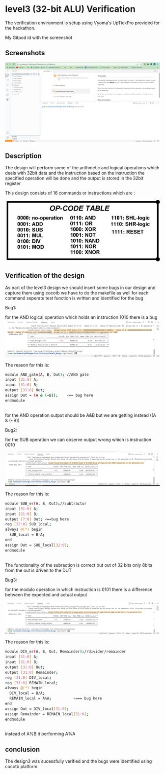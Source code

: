 # level3 (32-bit ALU) Verification
The verification environment is setup using Vyoma's UpTickPro provided for the hackathon.

My Gitpod id with the screenshot


## Screenshots

![App Screenshot](https://github.com/Arun-Chikkaraju/vyoma-arun/blob/main/gitpod%20home%20screen.png)

## Description
The design will perform some of the arithmetic and logical operations which deals with 32bit data and the instruction based on the 
instruction the specified operation will be done and the output is stored in the 32bit register

This design consists of 16 commands or instructions which are :

![App Screenshot](https://github.com/Arun-Chikkaraju/vyoma-arun/blob/main/d31.jpg)


## Verification of the design

  As part of the level3 design we should insert some bugs in our design and capture them using cocotb we have to do the makefile as well
  for each command seperate test function is written and identified for the bug
  
  Bug1:
  
  for the AND logical operation which holds an instruction 1010 there is a bug
  ![App Screenshot](https://github.com/Arun-Chikkaraju/vyoma-arun/blob/main/d32.png)
  
  The reason for this is:
  
  ```bash
  module AND_gate(A, B, Out); //AND gate
  input [31:0] A;
  input [31:0] B;
  output [31:0] Out;
  assign Out = (A & (~B));    <== bug here
endmodule
    
  ```
  for the AND operation output should be A&B but we are getting instead ((A & (~B)) 
  
  Bug2:
  
  for the SUB operation we can observe output wrong which is instruction 0010 
  
  ![App Screenshot](https://github.com/Arun-Chikkaraju/vyoma-arun/blob/main/d33.png)
  
  The reason for this is:
  
  ```bash
  module SUB_er(A, B, Out);//subtractor
  input [31:0] A;
  input [31:0] B;
  output [7:0] Out; <==bug here
  reg [32:0] SUB_local;                
  always @(*) begin
    SUB_local = B-A;
  end
  assign Out = SUB_local[32:0];
endmodule
    
  ```
  The functionality of the subraction is correct but out of 32 bits only 8bits from the out is driven to the DUT
  
  
  Bug3:
  
  for the modulo operation in which instruction is 0101 there is a difference between the expected and actual output
  
  ![App Screenshot](https://github.com/Arun-Chikkaraju/vyoma-arun/blob/main/d34.png)
  
   The reason for this is:
  
  ```bash
  module DIV_er(A, B, Out, Remainder);//divider/remainder
  input [31:0] A;
  input [31:0] B;
  output [31:0] Out;
  output [31:0] Remainder;
  reg [31:0] DIV_local;
  reg [31:0] REMAIN_local;
  always @(*) begin
    DIV_local = B/A;
    REMAIN_local = A%A;          <=== bug here
  end
  assign Out = DIV_local[31:0];
  assign Remainder = REMAIN_local[31:0];
endmodule
    
  ```
  instead of A%B it performing A%A
  
  
## conclusion 

The design3 was sucessfully verified and the bugs were identified using cocotb platform
